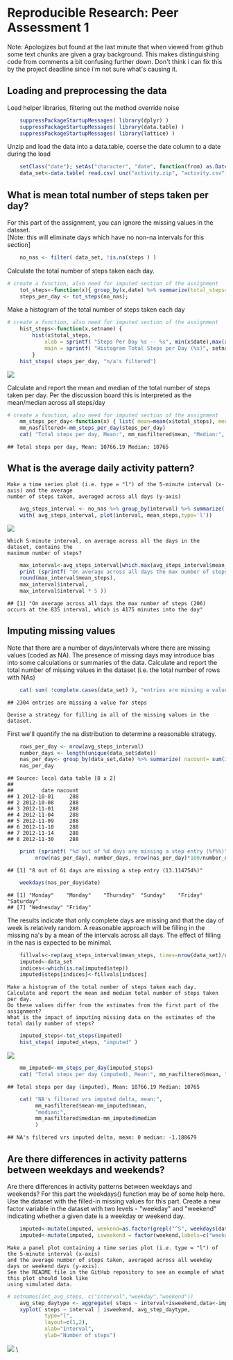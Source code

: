 # Reproducible Research: Peer Assessment 1
Note: Apologizes but found at the last minute that when viewed from github some text chunks are given a
gray background. This makes distinguishing code from comments a bit confusing further down. Don't think 
i can fix this by the project deadline since i'm not sure what's causing it.

## Loading and preprocessing the data
Load helper libraries, filtering out the method override noise

```r
    suppressPackageStartupMessages( library(dplyr) )
    suppressPackageStartupMessages( library(data.table) )
    suppressPackageStartupMessages( library(lattice) )
```

Unzip and load the data into a data.table, coerse the date column to a date during the load

```r
    setClass("date"); setAs("character", "date", function(from) as.Date( from, format="%Y-%m-%d"))
    data_set<-data.table( read.csv( unz("activity.zip", "activity.csv"), colClasses=c('integer','date','integer') ))
```


## What is mean total number of steps taken per day?
For this part of the assignment, you can ignore the missing values in the dataset.<br>
[Note: this will eliminate days which have no non-na intervals for this section]

```r
    no_nas <- filter( data_set, !is.na(steps ) )
```

Calculate the total number of steps taken each day. 

```r
# create a function, also need for imputed section of the assignment
    tot_steps<-function(x){ group_by(x,date) %>% summarize(total_steps=sum(steps))} 
    steps_per_day <- tot_steps(no_nas);
```

Make a histogram of the total number of steps taken each day

```r
# create a function, also need for imputed section of the assignment
    hist_steps<-function(x,setname) {
        hist(x$total_steps,
            xlab = sprintf( "Steps Per Day %s -- %s", min(x$date),max(x$date)),
            main = sprintf( "Histogram Total Steps per Day (%s)", setname ))
        }
    hist_steps( steps_per_day, "n/a's filtered")
```

![](PA1_template_files/figure-html/unnamed-chunk-5-1.png) 

Calculate and report the mean and median of the total number of steps taken per day.
Per the discussion board this is interpreted as the mean/median across all steps/day


```r
# create a function, also need for imputed section of the assignment
    mm_steps_per_day<-function(x) { list( mean=mean(x$total_steps), median=median(x$total_steps))}
    mm_nasfiltered<-mm_steps_per_day(steps_per_day)
    cat( "Total steps per day, Mean:", mm_nasfiltered$mean, "Median:", mm_nasfiltered$median) 
```

```
## Total steps per day, Mean: 10766.19 Median: 10765
```

## What is the average daily activity pattern?

    Make a time series plot (i.e. type = "l") of the 5-minute interval (x-axis) and the average 
    number of steps taken, averaged across all days (y-axis)
    

```r
    avg_steps_interval <- no_nas %>% group_by(interval) %>% summarize( mean_steps = mean(steps))
    with( avg_steps_interval, plot(interval, mean_steps,type='l'))
```

![](PA1_template_files/figure-html/unnamed-chunk-7-1.png) 

    Which 5-minute interval, on average across all the days in the dataset, contains the 
    maximum number of steps?
    

```r
    max_interval<-avg_steps_interval[which.max(avg_steps_interval$mean_steps)]
    print (sprintf( "On average across all days the max number of steps (%d) occurs at the %d interval, which is %d minutes into the day",
    round(max_interval$mean_steps), 
    max_interval$interval,
    max_interval$interval * 5 ))
```

```
## [1] "On average across all days the max number of steps (206) occurs at the 835 interval, which is 4175 minutes into the day"
```


## Imputing missing values
Note that there are a number of days/intervals where there are missing values (coded as NA). The presence of missing days may introduce bias into some calculations or summaries of the data. Calculate and report the 
total number of missing values in the dataset (i.e. the total number of rows with NAs)


```r
    cat( sum( !complete.cases(data_set) ), "entries are missing a value for steps")
```

```
## 2304 entries are missing a value for steps
```

    Devise a strategy for filling in all of the missing values in the dataset.
First we'll quantify the na distribution to determine a reasonable strategy.


```r
    rows_per_day <- nrow(avg_steps_interval)
    number_days <- length(unique(data_set$date))
    nas_per_day<- group_by(data_set,date) %>% summarize( nacount= sum(is.na(steps))) %>% filter(nacount>0)
    nas_per_day
```

```
## Source: local data table [8 x 2]
## 
##         date nacount
## 1 2012-10-01     288
## 2 2012-10-08     288
## 3 2012-11-01     288
## 4 2012-11-04     288
## 5 2012-11-09     288
## 6 2012-11-10     288
## 7 2012-11-14     288
## 8 2012-11-30     288
```

```r
    print (sprintf( "%d out of %d days are missing a step entry (%f%%)",
         nrow(nas_per_day), number_days, nrow(nas_per_day)*100/number_days));
```

```
## [1] "8 out of 61 days are missing a step entry (13.114754%)"
```

```r
    weekdays(nas_per_day$date)
```

```
## [1] "Monday"    "Monday"    "Thursday"  "Sunday"    "Friday"    "Saturday" 
## [7] "Wednesday" "Friday"
```
The results indicate that only complete days are missing and that the day of week is relatively random. A reasonable approach will be filling in the missing na's by a mean of the intervals across all days. The effect of filling in the nas is expected to be minimal.


```r
    fillvals<-rep(avg_steps_interval$mean_steps, times=nrow(data_set)/nrow(avg_steps_interval))
    imputed<-data_set
    indices<-which(is.na(imputed$step))
    imputed$steps[indices]<-fillvals[indices]
```

    Make a histogram of the total number of steps taken each day.
    Calculate and report the mean and median total number of steps taken per day. 
    Do these values differ from the estimates from the first part of the assignment? 
    What is the impact of imputing missing data on the estimates of the total daily number of steps?

```r
    imputed_steps<-tot_steps(imputed)
    hist_steps( imputed_steps, "imputed" )
```

![](PA1_template_files/figure-html/unnamed-chunk-12-1.png) 

```r
    mm_imputed<-mm_steps_per_day(imputed_steps)
    cat( "Total steps per day (imputed), Mean:", mm_nasfiltered$mean, "Median:", mm_nasfiltered$median) 
```

```
## Total steps per day (imputed), Mean: 10766.19 Median: 10765
```

```r
    cat( "NA's filtered vrs imputed delta, mean:",
         mm_nasfiltered$mean-mm_imputed$mean,
         "median:",
         mm_nasfiltered$median-mm_imputed$median
         )
```

```
## NA's filtered vrs imputed delta, mean: 0 median: -1.188679
```


## Are there differences in activity patterns between weekdays and weekends?
Are there differences in activity patterns between weekdays and weekends?
For this part the weekdays() function may be of some help here. Use the dataset with the filled-in missing values for this part.
    Create a new factor variable in the dataset with two levels - "weekday" and "weekend" indicating whether a given date is a weekday or weekend day.

```r
    imputed<-mutate(imputed, weekend=as.factor(grepl("^S", weekdays(date) )))
    imputed<-mutate(imputed, isweekend = factor(weekend,labels=c("weekday","weekend")))
```
    Make a panel plot containing a time series plot (i.e. type = "l") of the 5-minute interval (x-axis) 
    and the average number of steps taken, averaged across all weekday days or weekend days (y-axis). 
    See the README file in the GitHub repository to see an example of what this plot should look like 
    using simulated data.

```r
# setnames(int_avg_steps, c("interval","weekday","weekend"))
    avg_step_daytype <- aggregate( steps ~ interval+isweekend,data<-imputed,mean)
    xyplot( steps ~ interval | isweekend, avg_step_daytype, 
            type="l",
            layout=c(1,2),
            xlab="Interval",
            ylab="Number of steps")
```

![](PA1_template_files/figure-html/unnamed-chunk-14-1.png) 
\
